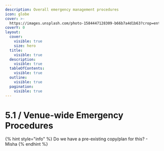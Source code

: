 ```yaml
---
description: Overall emergency management procedures
icon: globe
cover: >-
  https://images.unsplash.com/photo-1584447128309-b66b7a4d1b63?crop=entropy&cs=srgb&fm=jpg&ixid=M3wxOTcwMjR8MHwxfHNlYXJjaHwxfHxkb24lMjd0JTIwcGFuaWN8ZW58MHx8fHwxNzQ2OTM1MjY0fDA&ixlib=rb-4.1.0&q=85
coverY: 0
layout:
  cover:
    visible: true
    size: hero
  title:
    visible: true
  description:
    visible: true
  tableOfContents:
    visible: true
  outline:
    visible: true
  pagination:
    visible: true
---
```


# 5.1 / Venue-wide Emergency Procedures

{% hint style="info" %}
Do we have a pre-existing copy/plan for this? - Misha
{% endhint %}
